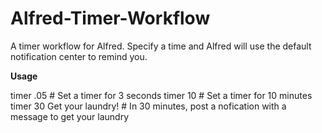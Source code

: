 Alfred-Timer-Workflow
=====================

A timer workflow for Alfred. Specify a time and Alfred will use the default notification center to remind you. 

**Usage**

  timer .05 # Set a timer for 3 seconds
  timer 10 # Set a timer for 10 minutes
  timer 30 Get your laundry! # In 30 minutes, post a nofication with a message to get your laundry
